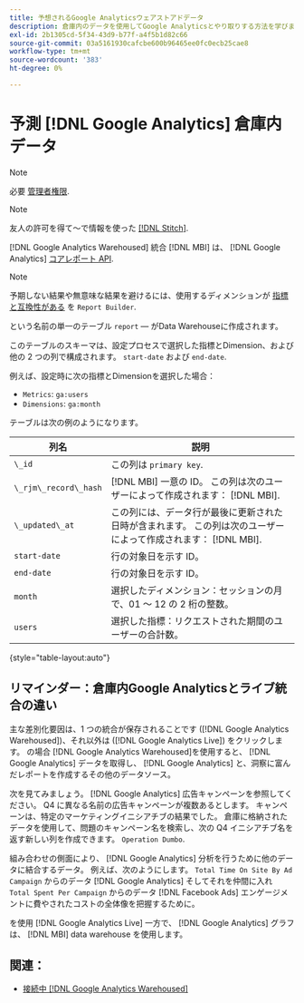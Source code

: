 ```yaml
---
title: 予想されるGoogle Analyticsウェアストアドデータ
description: 倉庫内のデータを使用してGoogle Analyticsとやり取りする方法を学びます。
exl-id: 2b1305cd-5f34-43d9-b77f-a4f5b1d82c66
source-git-commit: 03a5161930cafcbe600b96465ee0fc0ecb25cae8
workflow-type: tm+mt
source-wordcount: '383'
ht-degree: 0%

---
```


# 予測 [!DNL Google Analytics] 倉庫内データ

>[!NOTE]
>
>必要 [管理者権限](../../../administrator/user-management/user-management.md).

>[!NOTE]
>
>友人の許可を得て～で情報を使った [[!DNL Stitch]](https://www.stitchdata.com/docs/integrations/saas/google-analytics).

[!DNL Google Analytics Warehoused] 統合 [!DNL MBI] は、 [!DNL Google Analytics] [コアレポート API](https://developers.google.com/analytics/devguides/reporting/core/v3/).

>[!NOTE]
>
>予期しない結果や無意味な結果を避けるには、使用するディメンションが [指標と互換性がある](https://developers.google.com/analytics/devguides/reporting/core/dimsmets) を `Report Builder`.

という名前の単一のテーブル `report`  — がData Warehouseに作成されます。

このテーブルのスキーマは、設定プロセスで選択した指標とDimension、および他の 2 つの列で構成されます。 `start-date` および `end-date`.

例えば、設定時に次の指標とDimensionを選択した場合：

* `Metrics`: `ga:users`
* `Dimensions`: `ga:month`

テーブルは次の例のようになります。

| **列名** | **説明** |
|-----|-----|
| `\_id` | この列は `primary key`. |
| `\_rjm\_record\_hash` | [!DNL MBI] 一意の ID。 この列は次のユーザーによって作成されます： [!DNL MBI]. |
| `\_updated\_at` | この列には、データ行が最後に更新された日時が含まれます。 この列は次のユーザーによって作成されます： [!DNL MBI]. |
| `start-date` | 行の対象日を示す ID。 |
| `end-date` | 行の対象日を示す ID。 |
| `month` | 選択したディメンション：セッションの月で、01 ～ 12 の 2 桁の整数。 |
| `users` | 選択した指標：リクエストされた期間のユーザーの合計数。 |

{style=&quot;table-layout:auto&quot;}

## リマインダー：倉庫内Google Analyticsとライブ統合の違い

主な差別化要因は、1 つの統合が保存されることです ([!DNL Google Analytics Warehoused])、それ以外は ([!DNL Google Analytics Live]) をクリックします。 の場合 [!DNL Google Analytics Warehoused]を使用すると、 [!DNL Google Analytics] データを取得し、 [!DNL Google Analytics] と、洞察に富んだレポートを作成するその他のデータソース。

次を見てみましょう。 [!DNL Google Analytics] 広告キャンペーンを参照してください。 Q4 に異なる名前の広告キャンペーンが複数あるとします。 キャンペーンは、特定のマーケティングイニシアチブの結果でした。 倉庫に格納されたデータを使用して、問題のキャンペーン名を検索し、次の Q4 イニシアチブ名を返す新しい列を作成できます。 `Operation Dumbo`.

組み合わせの側面により、 [!DNL Google Analytics] 分析を行うために他のデータに結合するデータ。 例えば、次のようにします。 `Total Time On Site By Ad Campaign` からのデータ [!DNL Google Analytics] そしてそれを仲間に入れ `Total Spent Per Campaign` からのデータ [!DNL Facebook Ads] エンゲージメントに費やされたコストの全体像を把握するために。

を使用 [!DNL Google Analytics Live] 一方で、 [!DNL Google Analytics] グラフは、 [!DNL MBI] data warehouse を使用します。

## 関連：

* [接続中 [!DNL Google Analytics Warehoused]](../integrations/google-analytics-warehoused.md)
